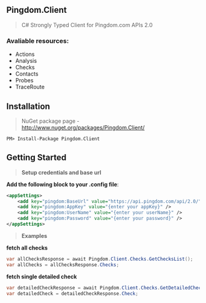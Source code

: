 ## Pingdom.Client

> C# Strongly Typed Client for Pingdom.com APIs 2.0

### Avaliable resources:
- Actions
- Analysis
- Checks
- Contacts
- Probes
- TraceRoute

## Installation
> NuGet package page - http://www.nuget.org/packages/Pingdom.Client/

```
PM> Install-Package Pingdom.Client
```

## Getting Started

> __Setup credentials and base url__

**Add the following block to your .config file**:

```xml
<appSettings>
	<add key="pingdom:BaseUrl" value="https://api.pingdom.com/api/2.0/" />
	<add key="pingdom:AppKey" value="{enter your appKey}" />
	<add key="pingdom:UserName" value="{enter your userName}" />
	<add key="pingdom:Password" value="{enter your password}" />
</appSettings>
```

> __Examples__

__fetch all checks__

```C#	
var allChecksResponse = await Pingdom.Client.Checks.GetChecksList();
var allChecks = allChecksResponse.Checks;
```

__fetch single detailed check__

```C#
var detailedCheckResponse = await Pingdom.Client.Checks.GetDetailedCheckInformation(797046);
var detailedCheck = detailedCheckResponse.Check;
```
